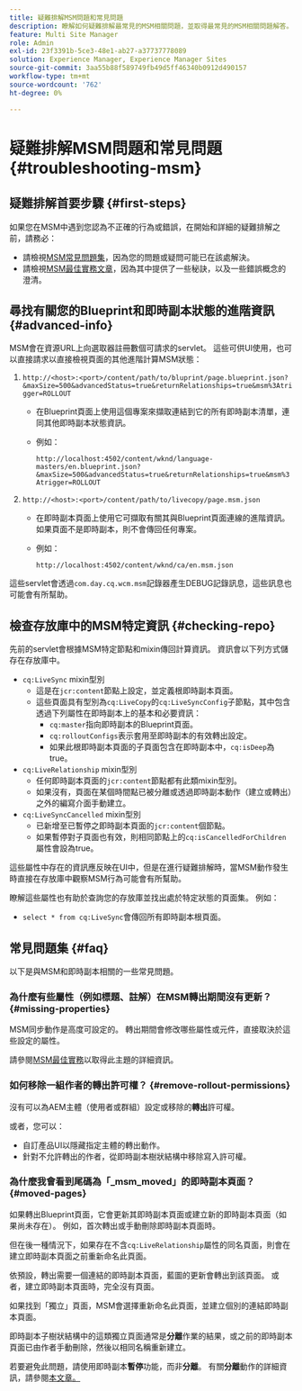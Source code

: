 ```yaml
---
title: 疑難排解MSM問題和常見問題
description: 瞭解如何疑難排解最常見的MSM相關問題，並取得最常見的MSM相關問題解答。
feature: Multi Site Manager
role: Admin
exl-id: 23f3391b-5ce3-48e1-ab27-a37737778089
solution: Experience Manager, Experience Manager Sites
source-git-commit: 3aa55b88f589749fb49d5ff46340b0912d490157
workflow-type: tm+mt
source-wordcount: '762'
ht-degree: 0%

---
```


# 疑難排解MSM問題和常見問題 {#troubleshooting-msm}

## 疑難排解首要步驟 {#first-steps}

如果您在MSM中遇到您認為不正確的行為或錯誤，在開始和詳細的疑難排解之前，請務必：

* 請檢視[MSM常見問題集](#faq)，因為您的問題或疑問可能已在該處解決。
* 請檢視[MSM最佳實務文章](msm-best-practices.md)，因為其中提供了一些秘訣，以及一些錯誤概念的澄清。

## 尋找有關您的Blueprint和即時副本狀態的進階資訊 {#advanced-info}

MSM會在資源URL上向選取器註冊數個可請求的servlet。 這些可供UI使用，也可以直接請求以直接檢視頁面的其他進階計算MSM狀態：

1. `http://<host>:<port>/content/path/to/bluprint/page.blueprint.json?&maxSize=500&advancedStatus=true&returnRelationships=true&msm%3Atrigger=ROLLOUT`
   * 在Blueprint頁面上使用這個專案來擷取連結到它的所有即時副本清單，連同其他即時副本狀態資訊。
   * 例如：

     `http://localhost:4502/content/wknd/language-masters/en.blueprint.json?&maxSize=500&advancedStatus=true&returnRelationships=true&msm%3Atrigger=ROLLOUT`


1. `http://<host>:<port>/content/path/to/livecopy/page.msm.json`
   * 在即時副本頁面上使用它可擷取有關其與Blueprint頁面連線的進階資訊。 如果頁面不是即時副本，則不會傳回任何專案。
   * 例如：

     `http://localhost:4502/content/wknd/ca/en.msm.json`

這些servlet會透過`com.day.cq.wcm.msm`記錄器產生DEBUG記錄訊息，這些訊息也可能會有所幫助。

## 檢查存放庫中的MSM特定資訊 {#checking-repo}

先前的servlet會根據MSM特定節點和mixin傳回計算資訊。 資訊會以下列方式儲存在存放庫中。

* `cq:LiveSync` mixin型別
   * 這是在`jcr:content`節點上設定，並定義根即時副本頁面。
   * 這些頁面具有型別為`cq:LiveCopy`的`cq:LiveSyncConfig`子節點，其中包含透過下列屬性在即時副本上的基本和必要資訊：
      * `cq:master`指向即時副本的Blueprint頁面。
      * `cq:rolloutConfigs`表示套用至即時副本的有效轉出設定。
      * 如果此根即時副本頁面的子頁面包含在即時副本中，`cq:isDeep`為true。
* `cq:LiveRelationship` mixin型別
   * 任何即時副本頁面的`jcr:content`節點都有此類mixin型別。
   * 如果沒有，頁面在某個時間點已被分離或透過即時副本動作（建立或轉出）之外的編寫介面手動建立。
* `cq:LiveSyncCancelled` mixin型別
   * 已新增至已暫停之即時副本頁面的`jcr:content`個節點。
   * 如果暫停對子頁面也有效，則相同節點上的`cq:isCancelledForChildren`屬性會設為true。

這些屬性中存在的資訊應反映在UI中，但是在進行疑難排解時，當MSM動作發生時直接在存放庫中觀察MSM行為可能會有所幫助。

瞭解這些屬性也有助於查詢您的存放庫並找出處於特定狀態的頁面集。 例如：

* `select * from cq:LiveSync`會傳回所有即時副本根頁面。

## 常見問題集 {#faq}

以下是與MSM和即時副本相關的一些常見問題。

### 為什麼有些屬性（例如標題、註解）在MSM轉出期間沒有更新？ {#missing-properties}

MSM同步動作是高度可設定的。 轉出期間會修改哪些屬性或元件，直接取決於這些設定的屬性。

請參閱[MSM最佳實務](msm-best-practices.md)以取得此主題的詳細資訊。

### 如何移除一組作者的轉出許可權？ {#remove-rollout-permissions}

沒有可以為AEM主體（使用者或群組）設定或移除的&#x200B;**轉出**&#x200B;許可權。

或者，您可以：

* 自訂產品UI以隱藏指定主體的轉出動作。
* 針對不允許轉出的作者，從即時副本樹狀結構中移除寫入許可權。

### 為什麼我會看到尾碼為「_msm_moved」的即時副本頁面？ {#moved-pages}

如果轉出Blueprint頁面，它會更新其即時副本頁面或建立新的即時副本頁面（如果尚未存在）。 例如，首次轉出或手動刪除即時副本頁面時。

但在後一種情況下，如果存在不含`cq:LiveRelationship`屬性的同名頁面，則會在建立即時副本頁面之前重新命名此頁面。

依預設，轉出需要一個連結的即時副本頁面，藍圖的更新會轉出到該頁面。 或者，建立即時副本頁面時，完全沒有頁面。

如果找到「獨立」頁面，MSM會選擇重新命名此頁面，並建立個別的連結即時副本頁面。

即時副本子樹狀結構中的這類獨立頁面通常是&#x200B;**分離**&#x200B;作業的結果，或之前的即時副本頁面已由作者手動刪除，然後以相同名稱重新建立。

若要避免此問題，請使用即時副本&#x200B;**暫停**&#x200B;功能，而非&#x200B;**分離**。 有關&#x200B;**分離**&#x200B;動作的詳細資訊，請參閱[本文章。](msm-livecopy.md)
